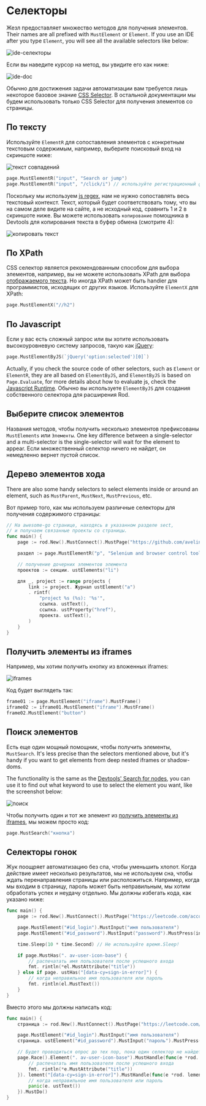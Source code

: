 # Селекторы

Жезл предоставляет множество методов для получения элементов. Their names are all prefixed with `MustElement` or `Element`. If you use an IDE after you type `Element`, you will see all the available selectors like below:

![ide-селекторы](ide-selectors.png)

Если вы наведите курсор на метод, вы увидите его как ниже:

![ide-doc](ide-doc.png)

Обычно для достижения задачи автоматизации вам требуется лишь некоторое базовое знание [CSS Selector](css-selector). В остальной документации мы будем использовать только CSS Selector для получения элементов со страницы.

## По тексту

Используйте `ElementR` для сопоставления элементов с конкретным текстовым содержимым, например, выберите поисковый вход на скриншоте ниже:

![текст совпадений](match-text.png)

```go
page.MustElementR("input", "Search or jump")
page.MustElementR("input", "/click/i") // используйте регистрационный флаг "i"
```

Поскольку мы используем [js regex](https://developer.mozilla.org/en-US/docs/Web/JavaScript/Reference/Global_Objects/RegExp), нам не нужно сопоставлять весь текстовый контекст. Текст, который будет соответствовать тому, что вы на самом деле видите на сайте, а не исходный код, сравнить 1 и 2 в скриншоте ниже. Вы можете использовать `копирование` помощника в Devtools для копирования текста в буфер обмена (смотрите 4):

![копировать текст](copy-text.png)

## По XPath

CSS селектор является рекомендованным способом для выбора элементов, например, вы не можете использовать XPath для выбора [отображаемого текста](https://stackoverflow.com/questions/51992258/xpath-to-find-pseudo-element-after-in-side-a-div-element-with-out-any-content/51993454). Но иногда XPath может быть handier для программистов, исходящих от других языков. Используйте `ElementX` для XPath:

```go
page.MustElementX("//h2")
```

## По Javascript

Если у вас есть сложный запрос или вы хотите использовать высокоуровневую систему запросов, такую как [jQuery](https://jquery.com/):

```go
page.MustElementByJS(`jQuery('option:selected')[0]`)
```

Actually, if you check the source code of other selectors, such as `Element` or `ElementR`, they are all based on `ElementByJS`, and `ElementByJS` is based on `Page.Evaluate`, for more details about how to evaluate js, check the [Javascript Runtime](/javascript-runtime.md). Обычно вы используете `ElementByJS` для создания собственного селектора для расширения Rod.

## Выберите список элементов

Названия методов, чтобы получить несколько элементов префиксованы `MustElements` или `Элементы`. One key difference between a single-selector and a multi-selector is the single-selector will wait for the element to appear. Если множественный селектор ничего не найдет, он немедленно вернет пустой список.

## Дерево элементов хода

There are also some handy selectors to select elements inside or around an element, such as `MustParent`, `MustNext`, `MustPrevious`, etc.

Вот пример того, как мы используем различные селекторы для получения содержимого страницы:

```go
// На awesome-go странице, находясь в указанном разделе sect,
// и получаем связанные проекты со страницы.
func main() {
    page := rod.New().MustConnect().MustPage("https://github.com/avelino/awesome-go")

    раздел := page.MustElementR("p", "Selenium and browser control tools"). ustNext()

    // получение дочерних элементов элемента
    проектов := секции. ustElements("li")

    для _, project := range projects {
        link := project. Журнал ustElement("a")
        . rintf(
            "project %s (%s): '%s'",
            ссылка. ustText(),
            ссылка. ustProperty("href"),
            проекта. ustText(),
        )
    }
}
```

## Получить элементы из iframes

Например, мы хотим получить кнопку из вложенных iframes:

![iframes](iframes.png)

Код будет выглядеть так:

```go
frame01 := page.MustElement("iframe").MustFrame()
iframe02 := iframe01.MustElement("iframe").MustFrame()
frame02.MustElement("button")
```

## Поиск элементов

Есть еще один мощный помощник, чтобы получить элементы, `MustSearch`. It's less precise than the selectors mentioned above, but it's handy if you want to get elements from deep nested iframes or shadow-doms.

The functionality is the same as the [Devtools' Search for nodes](https://developers.google.com/web/tools/chrome-devtools/dom#search), you can use it to find out what keyword to use to select the element you want, like the screenshot below:

![поиск](search.png)

Чтобы получить один и тот же элемент из [получить элементы из iframes](#get-elements-from-iframes), мы можем просто код:

```go
page.MustSearch("кнопка")
```

## Селекторы гонок

Жук поощряет автоматизацию без спа, чтобы уменьшить хлопот. Когда действие имеет несколько результатов, мы не используем сна, чтобы ждать перенаправления страницы или расположиться. Например, когда мы входим в страницу, пароль может быть неправильным, мы хотим обработать успех и неудачу отдельно. Мы должны избегать кода, как указано ниже:

```go
func main() {
    page := rod.New().MustConnect().MustPage("https://leetcode.com/accounts/login/")

    page.MustElement("#id_login").MustInput("имя пользователя")
    page.MustElement("#id_password").MustInput("password").MustPress(input.Enter)

    time.Sleep(10 * time.Second) // Не используйте время.Sleep!

    if page.MustHas(". av-user-icon-base") {
        // распечатать имя пользователя после успешного входа
        fmt. rintln(*el.MustAttribute("title"))
    } else if page. ustHas("[data-cy=sign-in-error]") {
        // когда неправильное имя пользователя или пароль
        fmt. rintln(el.MustText())
    }
}
```

Вместо этого мы должны написать код:

```go
func main() {
    страница := rod.New().MustConnect().MustPage("https://leetcode.com/accounts/login/")

    page.MustElement("#id_login").MustInput("имя пользователя")
    страница. ustElement("#id_password").MustInput("пароль").MustPress(input.Enter)

    // Будет проводиться опрос до тех пор, пока один селектор не найдет совпадение
    page.Race().Element(". av-user-icon-base").MustHandle(func(e *rod. lement) {
        // распечатать имя пользователя после успешного входа
        fmt. rintln(*e.MustAttribute("title"))
    }). lement("[data-cy=sign-in-error]").MustHandle(func(e *rod. lement) {
        // когда неправильное имя пользователя или пароль
        panic(e. ustText())
    }).MustDo()
}
```
